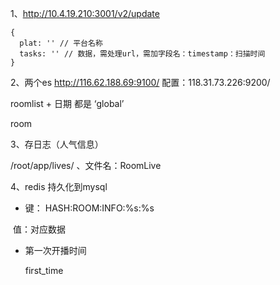 1、http://10.4.19.210:3001/v2/update

```
{
  plat: '' // 平台名称
  tasks: '' // 数据，需处理url，需加字段名：timestamp：扫描时间
}
```

2、两个es  http://116.62.188.69:9100/    配置：118.31.73.226:9200/

roomlist + 日期  都是 ‘global’

room

3、存日志（人气信息）

/root/app/lives/ 、文件名：RoomLive

4、redis  持久化到mysql

* 键： HASH:ROOM:INFO:%s:%s

​       值：对应数据

* 第一次开播时间

  first_time

  ​


